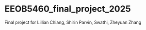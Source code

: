 # EEOB5460_final_project_2025
Final project for Lillian Chiang, Shirin Parvin, Swathi, Zheyuan Zhang
